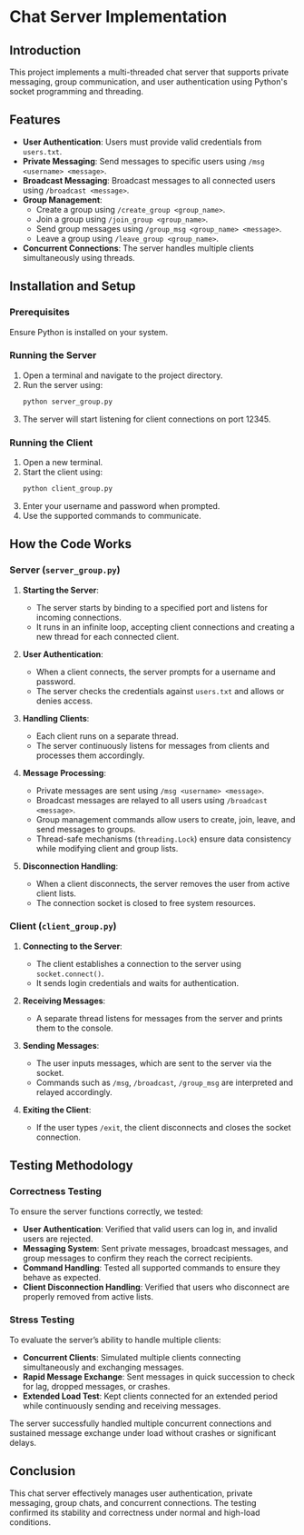 # Chat Server Implementation

## Introduction

This project implements a multi-threaded chat server that supports private messaging, group communication, and user authentication using Python's socket programming and threading.

## Features

- **User Authentication**: Users must provide valid credentials from `users.txt`.
- **Private Messaging**: Send messages to specific users using `/msg <username> <message>`.
- **Broadcast Messaging**: Broadcast messages to all connected users using `/broadcast <message>`.
- **Group Management**:
  - Create a group using `/create_group <group_name>`.
  - Join a group using `/join_group <group_name>`.
  - Send group messages using `/group_msg <group_name> <message>`.
  - Leave a group using `/leave_group <group_name>`.
- **Concurrent Connections**: The server handles multiple clients simultaneously using threads.

## Installation and Setup

### Prerequisites

Ensure Python is installed on your system.

### Running the Server

1. Open a terminal and navigate to the project directory.
2. Run the server using:
   ```sh
   python server_group.py
   ```
3. The server will start listening for client connections on port 12345.

### Running the Client

1. Open a new terminal.
2. Start the client using:
   ```sh
   python client_group.py
   ```
3. Enter your username and password when prompted.
4. Use the supported commands to communicate.

## How the Code Works

### Server (`server_group.py`)

1. **Starting the Server**:

   - The server starts by binding to a specified port and listens for incoming connections.
   - It runs in an infinite loop, accepting client connections and creating a new thread for each connected client.

2. **User Authentication**:

   - When a client connects, the server prompts for a username and password.
   - The server checks the credentials against `users.txt` and allows or denies access.

3. **Handling Clients**:

   - Each client runs on a separate thread.
   - The server continuously listens for messages from clients and processes them accordingly.

4. **Message Processing**:

   - Private messages are sent using `/msg <username> <message>`.
   - Broadcast messages are relayed to all users using `/broadcast <message>`.
   - Group management commands allow users to create, join, leave, and send messages to groups.
   - Thread-safe mechanisms (`threading.Lock`) ensure data consistency while modifying client and group lists.

5. **Disconnection Handling**:
   - When a client disconnects, the server removes the user from active client lists.
   - The connection socket is closed to free system resources.

### Client (`client_group.py`)

1. **Connecting to the Server**:

   - The client establishes a connection to the server using `socket.connect()`.
   - It sends login credentials and waits for authentication.

2. **Receiving Messages**:

   - A separate thread listens for messages from the server and prints them to the console.

3. **Sending Messages**:

   - The user inputs messages, which are sent to the server via the socket.
   - Commands such as `/msg`, `/broadcast`, `/group_msg` are interpreted and relayed accordingly.

4. **Exiting the Client**:
   - If the user types `/exit`, the client disconnects and closes the socket connection.

## Testing Methodology

### Correctness Testing

To ensure the server functions correctly, we tested:

- **User Authentication**: Verified that valid users can log in, and invalid users are rejected.
- **Messaging System**: Sent private messages, broadcast messages, and group messages to confirm they reach the correct recipients.
- **Command Handling**: Tested all supported commands to ensure they behave as expected.
- **Client Disconnection Handling**: Verified that users who disconnect are properly removed from active lists.

### Stress Testing

To evaluate the server’s ability to handle multiple clients:

- **Concurrent Clients**: Simulated multiple clients connecting simultaneously and exchanging messages.
- **Rapid Message Exchange**: Sent messages in quick succession to check for lag, dropped messages, or crashes.
- **Extended Load Test**: Kept clients connected for an extended period while continuously sending and receiving messages.

The server successfully handled multiple concurrent connections and sustained message exchange under load without crashes or significant delays.

## Conclusion

This chat server effectively manages user authentication, private messaging, group chats, and concurrent connections. The testing confirmed its stability and correctness under normal and high-load conditions.
